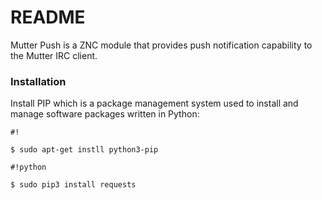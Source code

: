 # README #

Mutter Push is a ZNC module that provides push notification capability to the Mutter IRC client.

### Installation ###

Install PIP which is a package management system used to install and manage software packages written in Python:


```
#!

$ sudo apt-get instll python3-pip

```


```
#!python

$ sudo pip3 install requests
```